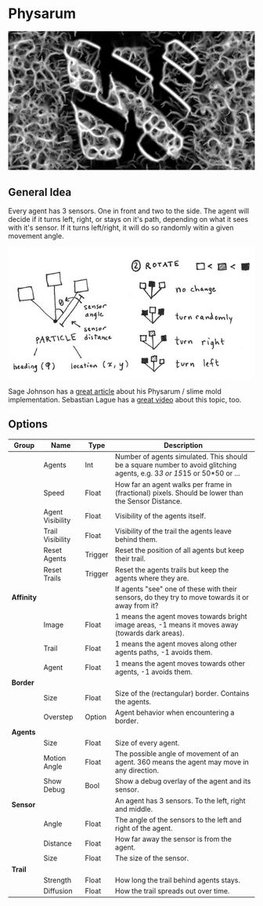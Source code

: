 # Physarum
![Wire logo recreated with physarum patch](img/wire_logo_physarum.png)

## General Idea
Every agent has 3 sensors. One in front and two to the side. The agent will decide if it turns left, right, or stays on it's path, depending on what it sees with it's sensor. If it turns left/right, it will do so randomly witin a given movement angle. 

![Slime mold agent behavior, depicted by Sage Johnson](img/diagram.jpg)

Sage Johnson has a [great article](https://cargocollective.com/sagejenson/physarum) about his Physarum / slime mold implementation. Sebastian Lague has a [great video](https://www.youtube.com/watch?v=X-iSQQgOd1A) about this topic, too.

## Options

| Group   | Name             | Type | Description                                                                                         |
|---------|------------------|------|-----------------------------------------------------------------------------------------------------|
|         | Agents       |   Int   | Number of agents simulated. This should be a square number to avoid glitching agents, e.g. 3*3 or 15*15 or 50*50 or ... |
|         | Speed        |   Float   | How far an agent walks per frame in (fractional) pixels. Should be lower than the Sensor Distance.  |
|         | Agent Visibility |   Float   | Visibility of the agents itself.                                                                    |
|         | Trail Visibility |   Float   | Visibility of the trail the agents leave behind them.                                               |
|         | Reset Agents     |   Trigger   | Reset the position of all agents but keep their trail.                                              |
|         | Reset Trails     |  Trigger    | Reset the agents trails but keep the agents where they are.                                         |
| **Affinity**|         |      | If agents "see" one of these with their sensors, do they try to move towards it or away from it?    |
|         | Image            |  Float    | 1 means the agent moves towards bright image areas, -1 means it moves away (towards dark areas).    |
|         | Trail            |  Float    | 1 means the agent moves along other agents paths, -1 avoids them.                                   |
|         | Agent            |  Float    | 1 means the agent moves towards other agents, -1 avoids them.                                       |
| **Border**  |            |      |                                                                                                     |
|         | Size             |  Float    | Size of the (rectangular) border. Contains the agents.                                              |
|         | Overstep         |   Option  | Agent behavior when encountering a border.                                                          |
| **Agents**  |            |      |                                                                                                     |
|         | Size             |   Float   | Size of every agent.                                                                                |
|         | Motion Angle     |   Float   | The possible angle of movement of an agent. 360 means the agent may move in any direction.          |
|         | Show Debug       |    Bool  | Show a debug overlay of the agent and its sensor.                                                   |
| **Sensor**  |           |      | An agent has 3 sensors. To the left, right and middle.                                              |
|         | Angle            |   Float   | The angle of the sensors to the left and right of the agent.                                        |
|         | Distance         |    Float  | How far away the sensor is from the agent.                                                          |
|         | Size             |   Float   | The size of the sensor.                                                                             |
| **Trail**   |            |      |                                                                                                     |
|         | Strength         |  Float    | How long the trail behind agents stays.                                                             |
|         | Diffusion        |   Float   | How the trail spreads out over time.                                                                |